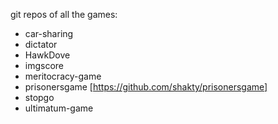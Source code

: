  git repos of all the games:
 
 - car-sharing 
 - dictator
 - HawkDove
 - imgscore
 - meritocracy-game
 - prisonersgame [https://github.com/shakty/prisonersgame]
 - stopgo
 - ultimatum-game
